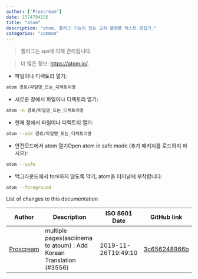 ```yaml
---
author: ['Proscream']
date: 1574794150
title: "atom"
description: "atom, 플러그 기능이 있는 교차 플랫폼 텍스트 편집기."
categories: "common"
---
```

> 플러그는 `apm`에 의해 관리됩니다.

> 더 많은 정보: <https://atom.io/>.

- 파일이나 디렉토리 열기:

```bash
atom 경로/파일명_또는_디렉토리명
```

- 새로운 창에서 파일이나 디렉토리 열기:

```bash
atom -n 경로/파일명_또는_디렉토리명
```

- 현재 창에서 파일이나 디렉토리 열기:

```bash
atom --add 경로/파일명_또는_디렉토리명
```

- 안전모드에서 atom 열기Open atom in safe mode (추가 패키지를 로드하지 마시오):

```bash
atom --safe
```

- 백그라운드에서 fork하지 않도록 막기, atom을 터미널에 부착합니다:

```bash
atom --foreground
```
List of changes to this documentation


Author | Description | ISO 8601 Date | GitHub link
------|-----|-----|-----
[Proscream](mailto:proscream@naver.com) | multiple pages(asciinema to atoum) : Add Korean Translation (#3556) | 2019-11-26T19:49:10 | [3c656248966b](https://github.com/tldr-pages/tldr/commit/3c656248966bd2da299e8964d96ef6df09d8ed0f)

